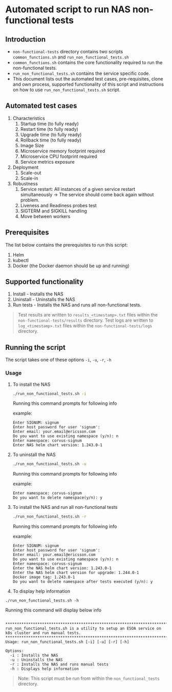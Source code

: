# Automated script to run NAS non-functional tests

## Introduction

- `non-functional-tests` directory contains two scripts `common_functions.sh` and `run_non_functional_tests.sh`
- `common_functions.sh` contains the core functionality required to run the non-functional tests.
- `run_non_functional_tests.sh` contains the service specific code.
- This document lists out the automated test cases, pre-requisites, clone and own process, supported functionality of this script and instructions
on how to use `run_non_functional_tests.sh` script.

## Automated test cases

1. Characteristics
    1. Startup time (to fully ready)
    2. Restart time (to fully ready)
    3. Upgrade time (to fully ready)
    4. Rollback time (to fully ready)
    5. Image Size
    6. Microservice memory footprint required
    7. Microservice CPU footprint required
    8. Service metrics exposure
2. Deployment
    1. Scale-out
    2. Scale-in
3. Robustness
    1. Service restart: All instances of a given service restart simultaneously -> The service should come back again without problem.
    2. Liveness and Readiness probes test
    3. SIGTERM and SIGKILL handling
    4. Move between workers

## Prerequisites

The list below contains the prerequisites to run this script:

1. Helm
2. kubectl
3. Docker (the Docker daemon should be up and running)

## Supported functionality

1. Install - Installs the NAS
2. Uninstall - Uninstalls the NAS
3. Run tests - Installs the NAS and runs all non-functional tests.

> Test results are written to `results_<timestamp>.txt` files within the `non-functional-tests/results` directory. Test logs are written
> to `log_<timestamp>.txt` files within the `non-functional-tests/logs` directory.

## Running the script

The script takes one of these options `-i`, `-u`, `-r`, `-h`

### Usage

1. To install the NAS

    ```bash
    ./run_non_functional_tests.sh -i
    ```

    Running this command prompts for following info

    example:

    ```text
    Enter SIGNUM: signum
    Enter host password for user 'signum':
    Enter email: your.email@ericsson.com
    Do you want to use existing namespace (y/n): n
    Enter namespace: corvus-signum
    Enter NAS helm chart version: 1.243.0-1
    ```

2. To uninstall the NAS

    ```bash
    ./run_non_functional_tests.sh -u
    ```

    Running this command prompts for following info

    example:

    ```text
    Enter namespace: corvus-signum
    Do you want to delete namespace(y/n): y
    ```

3. To install the NAS and run all non-functional tests

    ```bash
    ./run_non_functional_tests.sh -r
    ```

    Running this command prompts for following info

    example:

    ```text
    Enter SIGNUM: signum
    Enter host password for user 'signum':
    Enter email: your.email@ericsson.com
    Do you want to use existing namespace (y/n): n
    Enter namespace: corvus-signum
    Enter the NAS helm chart version: 1.243.0-1
    Enter the NAS helm chart version for upgrade: 1.244.0-1
    Docker image tag: 1.243.0-1
    Do you want to delete namespace after tests executed (y/n): y
    ```

4. To display help information

```text
./run_non_functional_tests.sh -h
```

Running this command will display below info

```text

**************************************************************************************
run_non_functional_tests.sh is a utility to setup an ESOA service on k8s cluster and run manual tests.
**************************************************************************************
Usage: run_non_functional_tests.sh [-i] [-u] [-r] [-h]

Options:
  -i : Installs the NAS
  -u : Uninstalls the NAS
  -r : Installs the NAS and runs manual tests
  -h : Displays help information
```

> Note: This script must be run from within the `non_functional_tests` directory.

